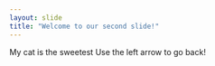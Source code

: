 ```yaml
---
layout: slide
title: "Welcome to our second slide!"
---
```

My cat is the sweetest
Use the left arrow to go back!
